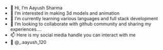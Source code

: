 - 👋 Hi, I’m Aayush Sharma
- 👀 I’m interested in making 3d models and animation
- 🌱 I’m currently learning various languages and full stack development
- 💞️ I’m looking to collaborate with github community and sharing my experiences....
- 📫 Here is my social media handle you can interact with me 
- 📱 @_.aayush_120
<!---
aayush202/aayush202 is a ✨ special ✨ repository because its `README.md` (this file) appears on your GitHub profile.
You can click the Preview link to take a look at your changes.
--->
